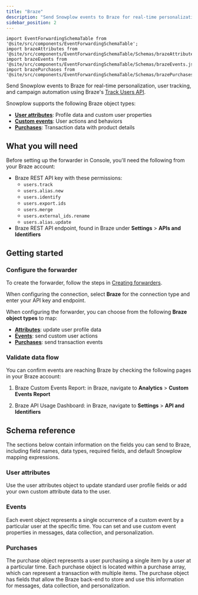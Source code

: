 ```yaml
---
title: "Braze"
description: "Send Snowplow events to Braze for real-time personalization and campaign automation using the Track Users API with support for user attributes, custom events, and purchases."
sidebar_position: 2
---
```


```mdx-code-block
import EventForwardingSchemaTable from '@site/src/components/EventForwardingSchemaTable';
import brazeAttributes from '@site/src/components/EventForwardingSchemaTable/Schemas/brazeAttributes.json';
import brazeEvents from '@site/src/components/EventForwardingSchemaTable/Schemas/brazeEvents.json';
import brazePurchases from '@site/src/components/EventForwardingSchemaTable/Schemas/brazePurchases.json';
```

Send Snowplow events to Braze for real-time personalization, user tracking, and campaign automation using Braze's [Track Users API](https://www.braze.com/docs/api/endpoints/user_data/post_user_track).

Snowplow supports the following Braze object types:

- **[User attributes](https://www.braze.com/docs/api/objects_filters/user_attributes_object)**: Profile data and custom user properties
- **[Custom events](https://www.braze.com/docs/api/objects_filters/event_object)**: User actions and behaviors
- **[Purchases](https://www.braze.com/docs/api/objects_filters/purchase_object)**: Transaction data with product details

## What you will need

Before setting up the forwarder in Console, you'll need the following from your Braze account:

- Braze REST API key with these permissions:
  - `users.track`
  - `users.alias.new`
  - `users.identify`
  - `users.export.ids`
  - `users.merge`
  - `users.external_ids.rename`
  - `users.alias.update`
- Braze REST API endpoint, found in Braze under **Settings** > **APIs and Identifiers**

## Getting started

### Configure the forwarder

To create the forwarder, follow the steps in [Creating forwarders](/docs/destinations/forwarding-events/creating-forwarders/index.md).

When configuring the connection, select **Braze** for the connection type and enter your API key and endpoint.

When configuring the forwarder, you can choose from the following **Braze object types** to map:
   - **[Attributes](https://www.braze.com/docs/api/objects_filters/user_attributes_object)**: update user profile data
   - **[Events](https://www.braze.com/docs/api/objects_filters/event_object)**: send custom user actions
   - **[Purchases](https://www.braze.com/docs/api/objects_filters/purchase_object)**: send transaction events

### Validate data flow

You can confirm events are reaching Braze by checking the following pages in your Braze account:

1. Braze Custom Events Report: in Braze, navigate to **Analytics** > **Custom Events Report**
<!-- TODO: add screenshot -->
2. Braze API Usage Dashboard: in Braze, navigate to **Settings** > **API and Identifiers**
<!-- TODO: add screenshot -->

## Schema reference

The sections below contain information on the fields you can send to Braze, including field names, data types, required fields, and default Snowplow mapping expressions.

### User attributes

Use the user attributes object to update standard user profile fields or add your own custom attribute data to the user.

<EventForwardingSchemaTable schema={brazeAttributes} />

### Events

Each event object represents a single occurrence of a custom event by a particular user at the specific time. You can set and use custom event properties in messages, data collection, and personalization.

<EventForwardingSchemaTable schema={brazeEvents} />

### Purchases

The purchase object represents a user purchasing a single item by a user at a particular time. Each purchase object is located within a purchase array, which can represent a transaction with multiple items. The purchase object has fields that allow the Braze back-end to store and use this information for messages, data collection, and personalization.

<EventForwardingSchemaTable schema={brazePurchases} />

<!-- TODO: Add troubleshooting steps when feedback is received -->
